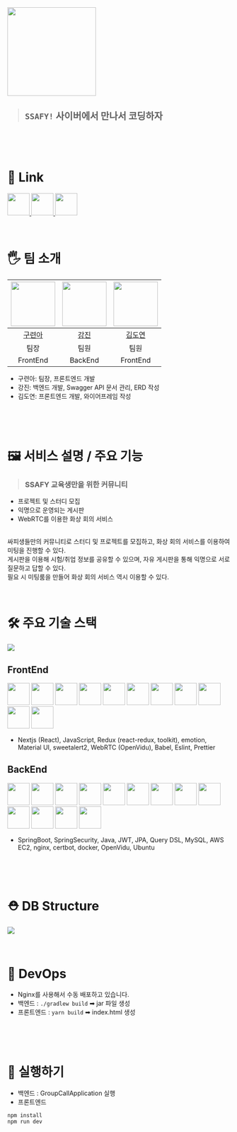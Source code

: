 <!-- <a href="https://i6a502.p.ssafy.io/"> -->
<img src="https://user-images.githubusercontent.com/70973495/153874139-e0683762-d80e-4111-994f-d1cc12d92ed1.png"  width="200"/>
</a>
<br />

> ## `SSAFY!` 사이버에서 만나서 코딩하자

<!-- <span>💡 로고를 클릭하면 싸피사만코로 이동합니다.</span> -->

<br />
<br />
<br />

# 🔗 Link

<a href="https://obvious-spade-e4e.notion.site/e9c8cb53c7ad41bc97ce50af77b34a69">
<img src = 'https://user-images.githubusercontent.com/70973495/153875715-a4fb8140-3e48-4014-bb58-7f2b63da6e6e.png'  width="50"></img>
</a>
<a href="https://docs.google.com/spreadsheets/d/12uD2LLekhywXKfPABvxevmAVTjWOg-V4VEFnt_CTbEc/edit#gid=403503433">
<img src = 'https://user-images.githubusercontent.com/70973495/153877788-e9b40f8d-10c5-4d13-a187-06f448c0cb50.png'  width="50"></img>
</a>
<a href="https://www.figma.com/file/pGbmriDDNqDFY53a7kTMnE/%EC%8B%B8%ED%94%BC%EC%82%AC%EB%A7%8C%EC%BD%94?node-id=0%3A1">
<img src = 'https://user-images.githubusercontent.com/70973495/153876604-2b17a5fb-0b4d-4a1c-bb9c-3ec6d7e586ea.png'  width="50"></img>
</a>
<br />
<br />
<br />

# 🖐 팀 소개

| <img src = "https://avatars.githubusercontent.com/u/59449215?v=4" width="100" height="100"/> | <img src = "https://avatars.githubusercontent.com/u/51227769?v=4" width="100" height="100"/> | <img src = "https://user-images.githubusercontent.com/70973495/128445639-6024b415-30d4-4fc8-823f-b1de386edd58.jpg" width="100" height="100"/> |
| :------------------------------------------------------------------------------------------: | :------------------------------------------------------------------------------------------: | :-------------------------------------------------------------------------------------------------------------------------------------------: |
|                       <a href="https://github.com/anottrx">구련아</a>                        |                         <a href="https://github.com/kjin41">강진</a>                         |                                                <a href="https://github.com/uoayop">김도연</a>                                                 |
|                                             팀장                                             |                                             팀원                                             |                                                                     팀원                                                                      |
|                                           FrontEnd                                           |                                           BackEnd                                            |                                                                   FrontEnd                                                                    |

- 구련아: 팀장, 프론트엔드 개발
- 강진: 백엔드 개발, Swagger API 문서 관리, ERD 작성
- 김도연: 프론트엔드 개발, 와이어프레임 작성

<br />
<br />
<br />

# 🖼 서비스 설명 / 주요 기능

> ### SSAFY 교육생만을 위한 커뮤니티

- 프로젝트 및 스터디 모집
- 익명으로 운영되는 게시판
- WebRTC를 이용한 화상 회의 서비스

<br />
싸피생들만의 커뮤니티로 스터디 및 프로젝트를 모집하고,
화상 회의 서비스를 이용하여 미팅을 진행할 수 있다. <br />
게시판을 이용해 시험/취업 정보를 공유할 수 있으며, 자유 게시판을 통해 익명으로 서로 질문하고 답할 수 있다.<br />
필요 시 미팅룸을 만들어 화상 회의 서비스 역시 이용할 수 있다.

<br />
<br />
<br />

# 🛠 주요 기술 스택

<img src="https://user-images.githubusercontent.com/70973495/153995436-fdc6e0a1-f522-4c2c-ba45-1df9e25d5cf7.png">

<br />

## FrontEnd

<img src = 'https://user-images.githubusercontent.com/70973495/153879498-91c36777-cb31-464c-8d35-46bcefa6618a.png' width="50"></img>
<img src = 'https://user-images.githubusercontent.com/70973495/153975776-e425b441-3046-4e1f-a452-115c52b1c09f.png' width="50"></img>
<img src = 'https://user-images.githubusercontent.com/70973495/153879590-c363d214-64a8-42fb-bbbf-8f951d2c8b91.png'  width="50"></img>
<img src = 'https://user-images.githubusercontent.com/70973495/153879834-669069db-2924-486a-984f-63da5118a605.png'  width="50"></img>
<img src = 'https://user-images.githubusercontent.com/70973495/153880152-897c34ef-78b2-41df-8b5a-a9d61f8638c2.png'  width="50"></img>
<img src = 'https://user-images.githubusercontent.com/70973495/153880296-81cfbfcf-e124-480a-9cd9-8bd10e55ed72.png'  width="50"></img>
<img src = 'https://user-images.githubusercontent.com/70973495/153975910-097bae95-b5ac-4b60-8a2d-383da7f38e94.png'  width="50"></img>
<img src = 'https://user-images.githubusercontent.com/70973495/153880358-fc54e9e6-9abd-4795-9bb0-f0a2073aea86.png'  width="50"></img>
<img src = 'https://user-images.githubusercontent.com/70973495/153975991-4835a81a-dec1-4bb5-bafd-4d4d7b46347d.png'  width="50"></img>
<img src = 'https://user-images.githubusercontent.com/70973495/153976076-77d2e07b-ff62-42e4-beab-cb86294ac3a5.png'  width="50"></img>
<img src = 'https://user-images.githubusercontent.com/70973495/153976124-55e23f7b-ce3d-4b48-8e45-3df41af24ed9.png'  height="50"></img>

- Nextjs (React), JavaScript, Redux (react-redux, toolkit), emotion, Material UI, sweetalert2, WebRTC (OpenVidu), Babel, Eslint, Prettier

## BackEnd

<img src = 'https://user-images.githubusercontent.com/70973495/153880564-e92481d4-e311-4277-8a6d-b7a7b181e632.png'  width="50"></img>
<img src = 'https://user-images.githubusercontent.com/70973495/153880668-262c55e8-230c-4839-a5fb-b8ec1e2ff279.png'  width="50"></img>
<img src = 'https://user-images.githubusercontent.com/70973495/153880779-55029295-c1e3-4ae4-b97e-3d5573b48a2a.png'  width="50"></img>
<img src = 'https://user-images.githubusercontent.com/70973495/153976773-eeffe2f5-01b2-4cb6-9fbb-f6fe03028bed.png'  height="50"></img>
<img src = 'https://user-images.githubusercontent.com/70973495/153880926-a0fad65c-e942-440e-a492-095c5b40ffe5.png'  width="50"></img>
<img src = 'https://user-images.githubusercontent.com/70973495/153975302-7ec5ab22-2b8c-4d4a-a5b0-4c336149001a.png'  height="50"></img>
<img src = 'https://user-images.githubusercontent.com/70973495/153881194-5ce039bf-22b3-49b9-a143-e59efd08013f.png'  width="50"></img>
<img src = 'https://user-images.githubusercontent.com/70973495/153881404-1bf03724-73bf-4e6f-afb1-50495103fa53.png'  width="50"></img>
<img src = 'https://user-images.githubusercontent.com/70973495/153974995-6d37fc00-dff7-4cb4-8bd1-dda569feb2a0.png
'  width="50"></img>
<img src = 'https://user-images.githubusercontent.com/70973495/153975172-655c2dd9-d2d7-41d7-8794-feccfacd4ca8.png'  height="50"></img>
<img src = 'https://user-images.githubusercontent.com/70973495/153974961-d59c721a-bb71-40b0-88f8-501c031b2653.png'  width="50"></img>
<img src = 'https://user-images.githubusercontent.com/70973495/153880358-fc54e9e6-9abd-4795-9bb0-f0a2073aea86.png'  width="50"></img>
<img src = 'https://user-images.githubusercontent.com/70973495/153976447-4b083538-7da4-4541-b9b1-793c7728cd4a.png'  height="50"></img>

- SpringBoot, SpringSecurity, Java, JWT, JPA, Query DSL, MySQL, AWS EC2, nginx, certbot, docker, OpenVidu, Ubuntu

<br />
<br />
<br />

# ⛑ DB Structure

<img src="https://user-images.githubusercontent.com/70973495/153973448-08e4487d-e7b9-4469-a76a-2df93034086b.png">

<br />
<br />
<br />

# 🚀 DevOps

- Nginx를 사용해서 수동 배포하고 있습니다.
- 백엔드 : `./gradlew build` ➡ jar 파일 생성
- 프론트엔드 : `yarn build` ➡ index.html 생성
  <!-- - 배포 환경 -->
    <!-- - URL: https://i6a502.p.ssafy.io/ -->
    <!-- - 테스트 계정: ID: `test` / PW: `test` -->

<br />
<br />
<br />

# 🌱 실행하기

- 백엔드 : GroupCallApplication 실행
- 프론트엔드

```shell
npm install
npm run dev
```

<br />
<br />
<br />

<!-- ---

## 카테고리

| Application                       | Domain                                | Language                         | Framework                            |
| --------------------------------- | ------------------------------------- | -------------------------------- | ------------------------------------ |
| :white_check_mark: Desktop Web    | :black_square_button: AI              | :white_check_mark: JavaScript    | :black_square_button: Vue.js         |
| :white_check_mark: Mobile Web     | :black_square_button: Big Data        | :black_square_button: TypeScript | :white_check_mark: React             |
| :white_check_mark: Responsive Web | :black_square_button: Blockchain      | :black_square_button: C/C++      | :black_square_button: Angular        |
| :black_square_button: Android App | :black_square_button: IoT             | :black_square_button: C#         | :black_square_button: Node.js        |
| :black_square_button: iOS App     | :black_square_button: AR/VR/Metaverse | :black_square_button: Python     | :black_square_button: Flask/Django   |
| :black_square_button: Desktop App | :black_square_button: Game            | :white_check_mark: Java          | :white_check_mark: Spring/Springboot |
|                                   |                                       | :black_square_button: Kotlin     |                                      | -->
